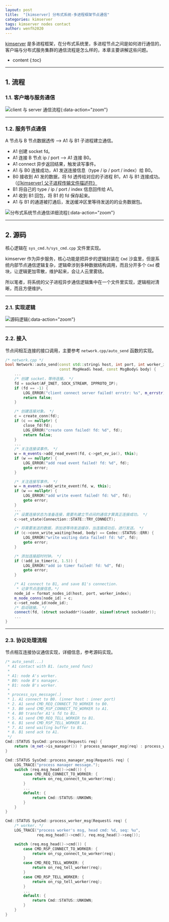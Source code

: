 ```yaml
---
layout: post
title:  "[kimserver] 分布式系统-多进程框架节点通信"
categories: kimserver
tags: kimserver nodes contact
author: wenfh2020
---
```


[kimserver](https://github.com/wenfh2020/kimserver) 是多进程框架，在分布式系统里，多进程节点之间是如何进行通信的，客户端与分布式服务集群的通信流程是怎么样的，本章主要讲解这些问题。




* content
{:toc}

---

## 1. 流程

### 1.1. 客户端与服务通信

![client 与 server 通信流程](/images/2020-11-10-10-41-39.png){:data-action="zoom"}

---

### 1.2. 服务节点通信

A 节点与 B 节点数据透传 --> A1 与 B1 子进程建立通信。

* A1 创建 socket fd。
* A1 连接 B 节点 ip / port -->  A1 连接 B0。
* A1 connect 异步返回结果，触发读写事件。
* A1 与 B0 连接成功，A1 发送连接信息（type / ip / port / index）给 B0。
* B0 接收到 A1 发的数据，将 fd 透传给对应的子进程 B1，A1 与 B1 连接成功。（[《[kimserver] 父子进程传输文件描述符》](https://wenfh2020.com/2020/10/23/kimserver-socket-transfer/)
* B1 将自己的 type / ip / port / index 信息回传给 A1。
* A1 收到 B1 回包，将 B1 的 fd 保存起来。
* A1 与 B1 的通道被打通后，发送缓冲区里等待发送的的业务数据包。

![分布式系统节点通信详细流程](/images/2020-11-10-10-29-50.png){:data-action="zoom"}

---

## 2. 源码

核心逻辑在 `sys_cmd.h/sys_cmd.cpp` 文件里实现。

kimserver 作为异步服务，核心功能是把异步的逻辑封装在 `Cmd` 沙盒里，但是系统内部节点通信逻辑复杂，逻辑牵涉到多种数据结构调用，而且分开多个 `Cmd` 模块，让逻辑更加零散，维护起来，会让人云里雾绕。

所以笔者，将系统的父子进程异步通信逻辑集中在一个文件里实现，逻辑相对清晰，而且方便维护。

---

### 2.1. 实现逻辑

![源码逻辑](/images/2020-11-25-08-54-00.png){:data-action="zoom"}

---

### 2.2. 接入

节点间相互连接的接口调用，主要参考 `network.cpp/auto_send` 函数的实现。

```cpp
/* network.cpp */
bool Network::auto_send(const std::string& host, int port, int worker_index,
                        const MsgHead& head, const MsgBody& body) {
    ...
    /* 创建 socket，等待连接。 */
    fd = socket(AF_INET, SOCK_STREAM, IPPROTO_IP);
    if (fd == -1) {
        LOG_ERROR("client connect server failed! errstr: %s", m_errstr);
        return false;
    }

    /* 创建连接对象。 */
    c = create_conn(fd);
    if (c == nullptr) {
        close_fd(fd);
        LOG_ERROR("create conn failed! fd: %d", fd);
        return false;
    }
    ...
    /* 关注连接读事件。 */
    w = m_events->add_read_event(fd, c->get_ev_io(), this);
    if (w == nullptr) {
        LOG_ERROR("add read event failed! fd: %d", fd);
        goto error;
    }

    /* 关注连接写事件。 */
    w = m_events->add_write_event(fd, w, this);
    if (w == nullptr) {
        LOG_ERROR("add write event failed! fd: %d", fd);
        goto error;
    }
    ...
    /* 设置连接状态为准备连接，需要先建立节点间的通信才算真正连接成功。 */
    c->set_state(Connection::STATE::TRY_CONNECT);

    /* 将需要发送的数据，添加进等待发送缓存，当连接成功后，进行发送。 */
    if (c->conn_write_waiting(head, body) == Codec::STATUS::ERR) {
        LOG_ERROR("write waiting data failed! fd: %d", fd);
        goto error;
    }

    /* 添加连接超时时钟。 */
    if (!add_io_timer(c, 1.5)) {
        LOG_ERROR("add io timer failed! fd: %d", fd);
        goto error;
    }

    /* A1 connect to B1, and save B1's connection.
     * 记录节点连接信息。*/
    node_id = format_nodes_id(host, port, worker_index);
    m_node_conns[node_id] = c;
    c->set_node_id(node_id);
    /* 启动链接。 */
    connect(fd, (struct sockaddr*)&saddr, sizeof(struct sockaddr));
    ...
}
```

---

### 2.3. 协议处理流程

节点相互连接协议通信实现，详细信息，参考源码实现。

```cpp
/* auto_send(...)
 * A1 contact with B1. (auto_send func)
 *
 * A1: node A's worker.
 * B0: node B's manager.
 * B1: node B's worker.
 *
 * process_sys_message(.)
 * 1. A1 connect to B0. (inner host : inner port)
 * 2. A1 send CMD_REQ_CONNECT_TO_WORKER to B0.
 * 3. B0 send CMD_RSP_CONNECT_TO_WORKER to A1.
 * 4. B0 transfer A1's fd to B1.
 * 5. A1 send CMD_REQ_TELL_WORKER to B1.
 * 6. B1 send CMD_RSP_TELL_WORKER A1.
 * 7. A1 send waiting buffer to B1.
 * 8. B1 send ack to A1.
 */
Cmd::STATUS SysCmd::process(Request& req) {
    return (m_net->is_manager()) ? process_manager_msg(req) : process_worker_msg(req);
}

Cmd::STATUS SysCmd::process_manager_msg(Request& req) {
    LOG_TRACE("process manager message.");
    switch (req.msg_head()->cmd()) {
        case CMD_REQ_CONNECT_TO_WORKER: {
            return on_req_connect_to_worker(req);
        }
        ...
        default: {
            return Cmd::STATUS::UNKOWN;
        }
    }
}

Cmd::STATUS SysCmd::process_worker_msg(Request& req) {
    /* worker. */
    LOG_TRACE("process worker's msg, head cmd: %d, seq: %u",
              req.msg_head()->cmd(), req.msg_head()->seq());

    switch (req.msg_head()->cmd()) {
        case CMD_RSP_CONNECT_TO_WORKER: {
            return on_rsp_connect_to_worker(req);
        }
        case CMD_REQ_TELL_WORKER: {
            return on_req_tell_worker(req);
        }
        case CMD_RSP_TELL_WORKER: {
            return on_rsp_tell_worker(req);
        }
        ...
        default: {
            return Cmd::STATUS::UNKOWN;
        }
    }
}
```
